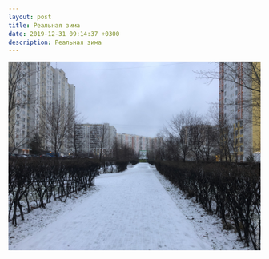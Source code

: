 ```yaml
---
layout: post
title: Реальная зима
date: 2019-12-31 09:14:37 +0300
description: Реальная зима
---
```


<img src="/assets/images/2019/12/2019-12-31_09-14-37_IMG_2881_web.jpg" class="img-fluid mx-auto d-block" alt="Реальная зима" />
